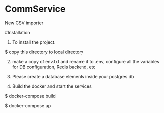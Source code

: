 # CommService
New CSV importer

#Installation


1. To install the project.

$ copy this directory to local directory

2. make a copy of env.txt and rename it to .env, configure all the variables for DB configuration, Redis backend, etc

3. Please create a database elements inside your postgres db

3. Build the docker and start the services

$ docker-compose build

$ docker-compose up
